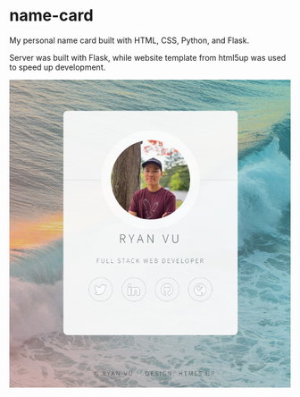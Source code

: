 # name-card

My personal name card built with HTML, CSS, Python, and Flask.

Server was built with Flask, while website template from html5up was used to speed up development.

![](screenshot.png)
